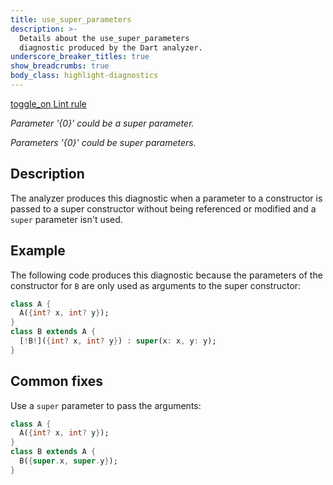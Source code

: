 ```yaml
---
title: use_super_parameters
description: >-
  Details about the use_super_parameters
  diagnostic produced by the Dart analyzer.
underscore_breaker_titles: true
show_breadcrumbs: true
body_class: highlight-diagnostics
---
```


<div class="tags">
  <a class="tag-label"
      href="/tools/linter-rules/use_super_parameters"
      title="Learn about the lint rule that enables this diagnostic."
      aria-label="Learn about the lint rule that enables this diagnostic."
      target="_blank">
    <span class="material-symbols" aria-hidden="true">toggle_on</span>
    <span>Lint rule</span>
  </a>
</div>

_Parameter '{0}' could be a super parameter._

_Parameters '{0}' could be super parameters._

## Description

The analyzer produces this diagnostic when a parameter to a constructor is
passed to a super constructor without being referenced or modified and a
`super` parameter isn't used.

## Example

The following code produces this diagnostic because the parameters of the
constructor for `B` are only used as arguments to the super constructor:

```dart
class A {
  A({int? x, int? y});
}
class B extends A {
  [!B!]({int? x, int? y}) : super(x: x, y: y);
}
```

## Common fixes

Use a `super` parameter to pass the arguments:

```dart
class A {
  A({int? x, int? y});
}
class B extends A {
  B({super.x, super.y});
}
```
